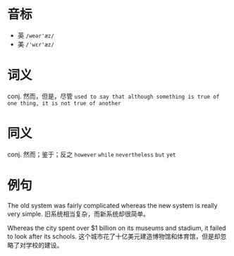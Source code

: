 # 音标

- 英 `/weər'æz/`
- 美 `/'wɛr'æz/`

# 词义

conj. 然而，但是，尽管
`used to say that although something is true of one thing, it is not true of another`

# 同义

conj. 然而；鉴于；反之
`however` `while` `nevertheless` `but` `yet`

# 例句

The old system was fairly complicated whereas the new system is really very simple.
旧系统相当复杂，而新系统却很简单。

Whereas the city spent over $1 billion on its museums and stadium, it failed to look after its schools.
这个城市花了十亿美元建造博物馆和体育馆，但是却忽略了对学校的建设。


